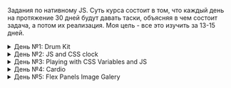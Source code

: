 Задания по нативному JS. Суть курса состоит в том, что каждый день на протяжение 30 дней будут давать таски, объясняя в чем состоит задача, а потом их реализация. Моя цель - все это изучить за 13-15 дней. 

<details> 

<summary>День №1: Drum Kit</summary>

- Работать с аудио (сделать логику для воспроизведение и остановки звуков)
- Научится обращаться к data-key и key-kode => [data-key="${event.keyCode}"]
- Добавить анимацию при клике и отключить его через некоторое время

<img src='./assets/01.PNG'>

</details>


<details>

<summary> День №2: JS and CSS clock </summary>

- Сделать так, чтобы настенные часы, а именно стрелки были направлены на 12 часов дня в CSS
- В Js прописать логику движение часов по часовой стрелке. 

<img src='./assets/02.PNG'>

</details>



<details>
<summary>День №3: Playing with CSS Variables and JS</summary>

- Научиться пользоваться переменными в CSS, и понять как они работают
- Написать логику в JS - для насыщенности, размытости и отступа.

<img src='./assets/03.PNG'>

</details>


<details>
<summary>День №4: Cardio</summary>

- Решение задач по методам массивов: .filter(); .map(); .sort(); .reduce();  .findIndex(); .some(); .every(); .find(). Данные задачи расчитаны на два дня.

- Работа с консолью, узнать пару интересных фитчей: .log(), .warn(), .error(), .table(), .info(), .dir(), .clear(), count()

</details>


<details>
<summary>День №5: Flex Panels Image Galery</summary>

-
-
-

</details>

